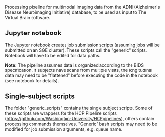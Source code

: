 Processing pipeline for multimodal imaging data from the ADNI (Alzheimer's Disease Neuroimaging Initiative) database, to be used as input to The Virtual Brain software.

## Jupyter notebook
The Jupyter notebook creates job submission scripts (assuming jobs will be submitted on an SGE cluster). These scripts call the "generic" scripts. Notebook will have to be edited for data paths.

**Note:** The pipeline assumes data is organized according to the BIDS specification. If subjects have scans from multiple visits, the longitudinal data may need to be "flattened" before executing the code in the notebook (see notebook for details).

## Single-subject scripts
The folder "generic_scripts" contains the single subject scripts. Some of these scripts are wrappers for the HCP Pipeline scripts (https://github.com/Washington-University/HCPpipelines), others contain processing commands themselves. "Generic" bash scripts may need to be modified for job submission arguments, e.g. queue name.
